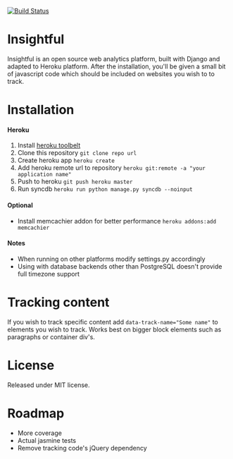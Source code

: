 [![Build Status](https://magnum.travis-ci.com/dasf/tracker-dev.svg?token=Ym5kPFesDeazWVWSJchJ&branch=master)](https://magnum.travis-ci.com/dasf/tracker-dev)

Insightful
==========

Insightful is an open source web analytics platform, built with Django and adapted to Heroku platform.
After the installation, you'll be given a small bit of javascript code which should be included on websites
 you wish to to track.

Installation
============
#### Heroku

1. Install [heroku toolbelt](https://devcenter.heroku.com/articles/quickstart)
2. Clone this repository `git clone repo url`
3. Create heroku app `heroku create`
4. Add heroku remote url to repository `heroku git:remote -a "your application name"`
5. Push to heroku `git push heroku master`
6. Run syncdb `heroku run python manage.py syncdb --noinput`

#### Optional
* Install memcachier addon for better performance `heroku addons:add memcachier`

#### Notes
* When running on other platforms modify settings.py accordingly
* Using with database backends other than PostgreSQL doesn't provide full timezone support

Tracking content
================
If you wish to track specific content add `data-track-name="Some name"` to elements you wish to track.
Works best on bigger block elements such as paragraphs or container div's.

License
=======
Released under MIT license.


Roadmap
=======
* More coverage
* Actual jasmine tests
* Remove tracking code's jQuery dependency